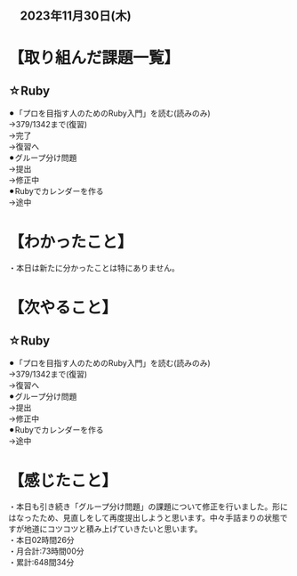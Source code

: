 ## 　2023年11月30日(木)
# 【取り組んだ課題一覧】
## ☆Ruby
⚫︎「プロを目指す人のためのRuby入門」を読む(読みのみ)<br>
→379/1342まで(復習)<br>
→完了<br>
→復習へ<br>
⚫︎グループ分け問題<br>
→提出<br>
→修正中<br>
⚫︎Rubyでカレンダーを作る<br>
→途中<br>
# 【わかったこと】
・本日は新たに分かったことは特にありません。
# 【次やること】
## ☆Ruby
⚫︎「プロを目指す人のためのRuby入門」を読む(読みのみ)<br>
→379/1342まで(復習)<br>
→復習へ<br>
⚫︎グループ分け問題<br>
→提出<br>
→修正中<br>
⚫︎Rubyでカレンダーを作る<br>
→途中<br>
# 【感じたこと】
・本日も引き続き「グループ分け問題」の課題について修正を行いました。形にはなったため、見直しをして再度提出しようと思います。中々手詰まりの状態ですが地道にコツコツと積み上げていきたいと思います。<br>
・本日02時間26分<br>
・月合計:73時間00分<br>
・累計:648間34分<br>
